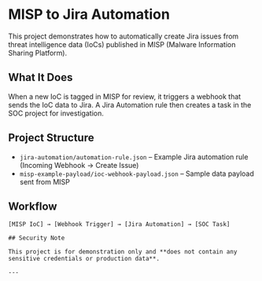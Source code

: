# MISP to Jira Automation

This project demonstrates how to automatically create Jira issues from threat intelligence data (IoCs) published in MISP (Malware Information Sharing Platform).

## What It Does

When a new IoC is tagged in MISP for review, it triggers a webhook that sends the IoC data to Jira. A Jira Automation rule then creates a task in the SOC project for investigation.

## Project Structure

- `jira-automation/automation-rule.json` – Example Jira automation rule (Incoming Webhook → Create Issue)
- `misp-example-payload/ioc-webhook-payload.json` – Sample data payload sent from MISP

## Workflow

```plaintext
[MISP IoC] → [Webhook Trigger] → [Jira Automation] → [SOC Task]

## Security Note

This project is for demonstration only and **does not contain any sensitive credentials or production data**.

---
